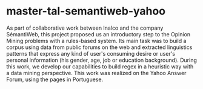 # master-tal-semantiweb-yahoo
As part of collaborative work between Inalco and the company SémantiWeb, this project proposed us an introductory step to the Opinion Mining problems with a rules-based system. Its main task was to build a corpus using data from public forums on the web and extracted linguistics patterns that express any kind of user's consuming desire or user's personal information (his gender, age, job or education background). During this work, we develop our capabilities to build regex in a heuristic way with a data mining perspective. This work was realized on the Yahoo Answer Forum, using the pages in Portuguese.
